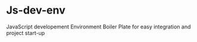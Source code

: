 # Js-dev-env
JavaScript developement Environment Boiler Plate for easy integration and project start-up
